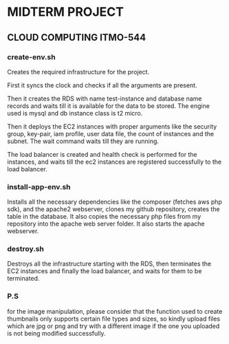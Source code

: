 # MIDTERM PROJECT
## CLOUD COMPUTING ITMO-544

### create-env.sh

Creates the required infrastructure for the project.

First it syncs the clock and checks if all the arguments are present.

Then it creates the RDS with name test-instance and database name records and waits till it is available for the data to be stored. The engine used is mysql and db instance class is t2 micro.

Then it deploys the EC2 instances with proper arguments like the security group, key-pair, iam profile, user data file, the count of instances and the subnet. The wait command waits till they are running.

The load balancer is created and health check is performed for the instances, and waits till the ec2 instances are registered successfully to the load balancer.

### install-app-env.sh

Installs all the necessary dependencies like the composer (fetches aws php sdk), and the apache2 webserver, clones my github repository, creates the table in the database. It also copies the necessary php files from my repository into the apache web server folder. It also starts the apache webserver.

### destroy.sh

Destroys all the infrastructure starting with the RDS, then terminates the EC2 instances and finally the load balancer, and waits for them to be terminated.

### P.S
for the image manipulation, please consider that the function used to create thumbnails only supports certain file types and sizes, so kindly upload files which are jpg or png and try with a different image if the one you uploaded is not being modified successfully.
